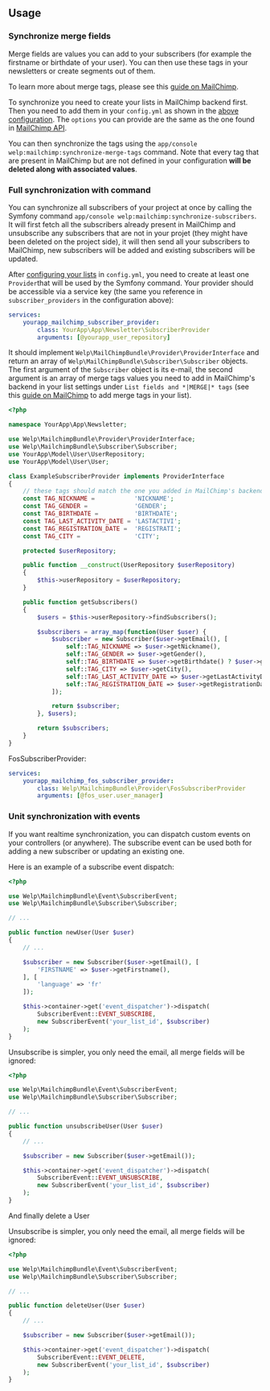 ## Usage

### Synchronize merge fields

Merge fields are values you can add to your subscribers (for example the firstname or birthdate of your user). You can then use these tags in your newsletters or create segments out of them.

To learn more about merge tags, please see this [guide on MailChimp](http://kb.mailchimp.com/merge-tags/using/getting-started-with-merge-tags).

To synchronize you need to create your lists in MailChimp backend first. Then you need to add them in your `config.yml` as shown in the [above configuration](configuration.md). The `options` you can provide are the same as the one found in [MailChimp API](http://developer.mailchimp.com/documentation/mailchimp/reference/lists/merge-fields/).

You can then synchronize the tags using the `app/console welp:mailchimp:synchronize-merge-tags` command. Note that every tag that are present in MailChimp but are not defined in your configuration **will be deleted along with associated values**.

### Full synchronization with command

You can synchronize all subscribers of your project at once by calling the Symfony command `app/console welp:mailchimp:synchronize-subscribers`. It will first fetch all the subscribers already present in MailChimp and unsubscribe any subscribers that are not in your projet (they might have been deleted on the project side), it will then send all your subscribers to MailChimp, new subscribers will be added and existing subscribers will be updated.

After [configuring your lists](configuration.md) in `config.yml`, you need to create at least one `Provider`that will be used by the Symfony command. Your provider should be accessible via a service key (the same you reference in `subscriber_providers` in the configuration above):

```yaml
services:
    yourapp_mailchimp_subscriber_provider:
        class: YourApp\App\Newsletter\SubscriberProvider
        arguments: [@yourapp_user_repository]
```

It should implement `Welp\MailChimpBundle\Provider\ProviderInterface` and return an array of `Welp\MailChimpBundle\Subscriber\Subscriber` objects. The first argument of the `Subscriber` object is its e-mail, the second argument is an array of merge tags values you need to add in MailChimp's backend in your list settings under `List fields and *|MERGE|* tags` (see this [guide on MailChimp](http://kb.mailchimp.com/merge-tags/using/getting-started-with-merge-tags) to add merge tags in your list).

```php
<?php

namespace YourApp\App\Newsletter;

use Welp\MailchimpBundle\Provider\ProviderInterface;
use Welp\MailchimpBundle\Subscriber\Subscriber;
use YourApp\Model\User\UserRepository;
use YourApp\Model\User\User;

class ExampleSubscriberProvider implements ProviderInterface
{
    // these tags should match the one you added in MailChimp's backend
    const TAG_NICKNAME =           'NICKNAME';
    const TAG_GENDER =             'GENDER';
    const TAG_BIRTHDATE =          'BIRTHDATE';
    const TAG_LAST_ACTIVITY_DATE = 'LASTACTIVI';
    const TAG_REGISTRATION_DATE =  'REGISTRATI';
    const TAG_CITY =               'CITY';

    protected $userRepository;

    public function __construct(UserRepository $userRepository)
    {
        $this->userRepository = $userRepository;
    }

    public function getSubscribers()
    {
        $users = $this->userRepository->findSubscribers();

        $subscribers = array_map(function(User $user) {
            $subscriber = new Subscriber($user->getEmail(), [
                self::TAG_NICKNAME => $user->getNickname(),
                self::TAG_GENDER => $user->getGender(),
                self::TAG_BIRTHDATE => $user->getBirthdate() ? $user->getBirthdate()->format('Y-m-d') : null,
                self::TAG_CITY => $user->getCity(),
                self::TAG_LAST_ACTIVITY_DATE => $user->getLastActivityDate() ? $user->getLastActivityDate()->format('Y-m-d') : null,
                self::TAG_REGISTRATION_DATE => $user->getRegistrationDate() ? $user->getRegistrationDate()->format('Y-m-d') : null,
            ]);

            return $subscriber;
        }, $users);

        return $subscribers;
    }
}

```

FosSubscriberProvider:

```yaml
services:
    yourapp_mailchimp_fos_subscriber_provider:
        class: Welp\MailchimpBundle\Provider\FosSubscriberProvider
        arguments: [@fos_user.user_manager]
```

### Unit synchronization with events

If you want realtime synchronization, you can dispatch custom events on your controllers (or anywhere). The subscribe event can be used both for adding a new subscriber or updating an existing one.

Here is an example of a subscribe event dispatch:

```php
<?php

use Welp\MailchimpBundle\Event\SubscriberEvent;
use Welp\MailchimpBundle\Subscriber\Subscriber;

// ...

public function newUser(User $user)
{
    // ...

    $subscriber = new Subscriber($user->getEmail(), [
		'FIRSTNAME' => $user->getFirstname(),
	], [
        'language' => 'fr'
    ]);

	$this->container->get('event_dispatcher')->dispatch(
        SubscriberEvent::EVENT_SUBSCRIBE,
        new SubscriberEvent('your_list_id', $subscriber)
    );
}
```

Unsubscribe is simpler, you only need the email, all merge fields will be ignored:

```php
<?php

use Welp\MailchimpBundle\Event\SubscriberEvent;
use Welp\MailchimpBundle\Subscriber\Subscriber;

// ...

public function unsubscribeUser(User $user)
{
    // ...

    $subscriber = new Subscriber($user->getEmail());

    $this->container->get('event_dispatcher')->dispatch(
        SubscriberEvent::EVENT_UNSUBSCRIBE,
        new SubscriberEvent('your_list_id', $subscriber)
    );
}
```

And finally delete a User

Unsubscribe is simpler, you only need the email, all merge fields will be ignored:

```php
<?php

use Welp\MailchimpBundle\Event\SubscriberEvent;
use Welp\MailchimpBundle\Subscriber\Subscriber;

// ...

public function deleteUser(User $user)
{
    // ...

    $subscriber = new Subscriber($user->getEmail());

    $this->container->get('event_dispatcher')->dispatch(
        SubscriberEvent::EVENT_DELETE,
        new SubscriberEvent('your_list_id', $subscriber)
    );
}
```
